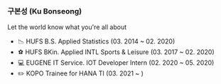 ### 구본성 (Ku Bonseong)

Let the world know what you're all about

- :chart_with_downwards_trend: HUFS B.S. Applied Statistics (03. 2014 ~ 02. 2020)
- :soccer: HUFS BKin. Applied INTL Sports & Leisure (03. 2017 ~ 02. 2020)
- :computer: EUGENE IT Service. IOT Developer Intern (02. 2020 ~ 05. 2020)
- :pencil2: KOPO Trainee for HANA TI (03. 2021 ~ )
